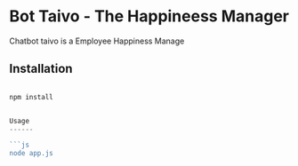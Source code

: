 Bot Taivo - The Happineess Manager
===============================
Chatbot taivo is a Employee Happiness Manage


Installation
------

```js

npm install


Usage
------

```js
node app.js
